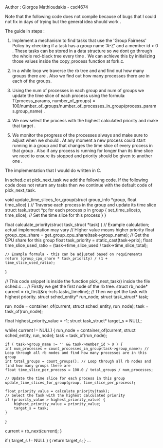 Author : Giorgos Mathioudakis - csd4674

Note that the following code does not compile because of bugs that I could not fix in days of trying but the general idea should work .

The guide in steps : 

1. Implement a mechanism to find tasks that use the 'Group Fairness' Policy by checking if a task has a group name 'A-Z' and a member id > 0 . These tasks can be stored in a data structure so we dont go through the whole red-black tree every time . We can achieve this by initializing those values inside the copy_process function at fork.c. 

2. In a while loop we traverse the rb tree and and find out how many groups there are . Also we find out how many processes there are in each of the groups.

3. Using the num of processes in each group and num of groups we update the time slice of each process using the formula:
Τ(process_params, number_of_groups) = 100/number_of_groups/number_of_processes_in_group(process_params.group_name) .

4. We now select the process with the highest calculated priority and make that target .

5. We monitor the progress of the processes always and make sure to adjust when we should . At any moment a new process could start running in a group and that changes the time slice of every process in that group . Also if any process is running for longer than its time slice we need to ensure its stopped and priority should be given to another one .


The implementation that I would do written in C.

In sched.c at pick_next_task we add the following code. If the following code does not return any tasks then we continue with the default code of pick_next_task.

void update_time_slices_for_group(struct group_info *group, float time_slice) {
    // Traverse each process in the group and update its time slice
    struct task_struct *p;
    for each process p in group {
        set_time_slice(p, time_slice); // Set the time slice for this process
    }
}

float calculate_priority(struct task_struct *task) {
    // Example calculation; actual implementation may vary
    // Higher value means higher priority
    float group_cpu_share = get_group_cpu_share(task->group_name); // Get the CPU share for this group
    float task_priority = static_cast<float>(task->prio);
    float time_slice_used_ratio = (task->time_slice_used / task->time_slice_total);

    // Example formula - this can be adjusted based on requirements
    return (group_cpu_share * task_priority) / (1 + time_slice_used_ratio);
}


// This code snippet is inside the function pick_next_task() inside the file sched.c
...
// Firstly we get the first node of the rb tree.
struct rb_node* current = rb_first(&rq->cfs.tasks_timeline);
// Then we get the task with highest priority.
struct sched_entity* run_node;
struct task_struct* task;

run_node = container_of(current, struct sched_entity, run_node);
task = task_of(run_node);

float highest_priority_value = -1;
struct task_struct* target_s = NULL;

while( current != NULL) {
	run_node = container_of(current, struct sched_entity, run_node);
	task = task_of(run_node);

	if ( task->group_name != '' && task->member_id > 0 ) {
    int num_processes = count_processes_in_group(task->group_name); // Loop through all rb nodes and find how many processes are in this group
    int total_groups = count_groups(); // Loop through all rb nodes and find how many groups there are
    float time_slice_per_process = 100.0 / total_groups / num_processes;

    // Update the time slice for each process in this group
    update_time_slices_for_group(group, time_slice_per_process);

    float priority_value = calculate_priority(task);
    // Select the task with the highest calculated priority
    if (priority_value > highest_priority_value) {
        highest_priority_value = priority_value;
        target_s = task;
    }

  }

  current = rb_next(current);
}

if ( target_s != NULL ) {
		return target_s;
}
...

